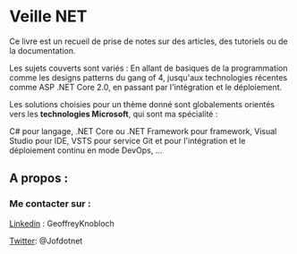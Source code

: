 # Veille NET

Ce livre est un recueil de prise de notes sur des articles, des tutoriels ou de la documentation.

Les sujets couverts sont variés : En allant de basiques de la programmation comme les designs patterns du gang of 4, jusqu'aux technologies récentes comme ASP .NET Core 2.0, en passant par l'intégration et le déploiement.

Les solutions choisies pour un thème donné sont globalements orientés vers les **technologies Microsoft**, qui sont ma spécialité :

C\# pour langage, .NET Core ou .NET Framework pour framework, Visual Studio pour IDE, VSTS pour service Git et pour l'intégration et le déploiement continu en mode DevOps, ...

## A propos :



### Me contacter sur :

[Linkedin](https://www.linkedin.com/in/geoffreyknobloch/ "Linkedin") : GeoffreyKnobloch

[Twitter](https://twitter.com/Jofdotnet "Twitter"): @Jofdotnet



